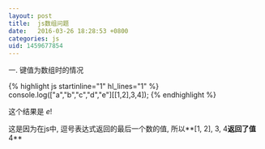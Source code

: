 ```yaml
---
layout: post
title:  js数组问题
date:   2016-03-26 18:28:53 +0800
categories: js
uid: 1459677854
---
```

一. 键值为数组时的情况

{% highlight js startinline="1"  hl_lines="1" %}
console.log(["a","b","c","d","e"][[1,2],3,4]);
{% endhighlight %}

这个结果是 *e*!

这是因为在js中, 逗号表达式返回的最后一个数的值, 所以**[1, 2], 3, 4**返回了值**4**
